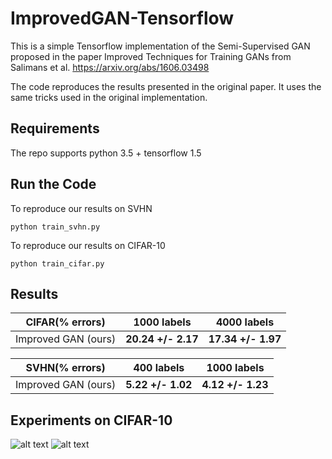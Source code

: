# ImprovedGAN-Tensorflow

This is a simple Tensorflow implementation of the Semi-Supervised GAN proposed in the paper Improved Techniques
for Training GANs from Salimans et al. https://arxiv.org/abs/1606.03498

The code reproduces the results presented in the original paper. It uses the same tricks used in the original implementation.

## Requirements

The repo supports python 3.5 + tensorflow 1.5

## Run the Code

To reproduce our results on SVHN
```
python train_svhn.py
```

To reproduce our results on CIFAR-10
```
python train_cifar.py
```

## Results

CIFAR(% errors) | 1000 labels | 4000 labels
-- | -- | --
Improved GAN (ours) | **20.24 +/- 2.17** |**17.34 +/- 1.97**

SVHN(% errors) | 400 labels | 1000 labels 
-- | -- | --
Improved GAN (ours) | **5.22 +/- 1.02**  | **4.12 +/- 1.23** 

## Experiments on CIFAR-10

![alt text](https://github.com/bruno-31/ImprovedGAN-Tensorflow/blob/master/figure/test_accuracy_cifar.png)
![alt text](https://github.com/bruno-31/ImprovedGAN-Tensorflow/blob/master/figure/loss_cifar.png)
